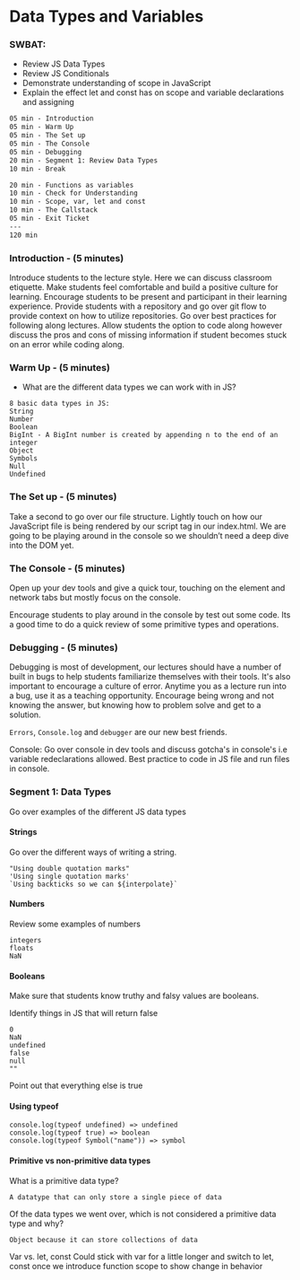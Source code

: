 # Data Types and Variables

### SWBAT: 
- Review JS Data Types
- Review JS Conditionals 
- Demonstrate understanding of scope in JavaScript 
- Explain the effect let and const has on scope and variable declarations and assigning 

```txt
05 min - Introduction
05 min - Warm Up
05 min - The Set up
05 min - The Console
05 min - Debugging
20 min - Segment 1: Review Data Types
10 min - Break

20 min - Functions as variables
10 min - Check for Understanding
10 min - Scope, var, let and const
10 min - The Callstack
05 min - Exit Ticket
---
120 min
```

### Introduction - (5 minutes)

Introduce students to the lecture style. Here we can discuss classroom etiquette. Make students feel comfortable and build a positive culture for learning. Encourage students to be present and participant in their learning experience. Provide students with a repository and go over git flow to provide context on how to utilize repositories. Go over best practices for following along lectures. Allow students the option to code along however discuss the pros and cons of missing information if student becomes stuck on an error while coding along.

### Warm Up - (5 minutes)

- What are the different data types we can work with in JS?

```
8 basic data types in JS:
String 
Number 
Boolean
BigInt - A BigInt number is created by appending n to the end of an integer
Object
Symbols
Null
Undefined
```

### The Set up - (5 minutes)

Take a second to go over our file structure.
Lightly touch on how our JavaScript file is being rendered by our script tag in our index.html. We are going to be playing around in the console so we shouldn’t need a deep dive into the DOM yet.

### The Console - (5 minutes)

Open up your dev tools and give a quick tour, touching on the element and network tabs but mostly focus on the console.

Encourage students to play around in the console by test out some code. Its a good time to do a quick review of some primitive types and operations.

### Debugging - (5 minutes)

Debugging is most of development, our lectures should have a number of built in bugs to help students familiarize themselves with their tools. It's also important to encourage a culture of error. Anytime you as a lecture run into a bug, use it as a teaching opportunity. Encourage being wrong and not knowing the answer, but knowing how to problem solve and get to a solution.

`Errors`, `Console.log` and `debugger` are our new best friends.

Console:
Go over console in dev tools and discuss gotcha's in console's i.e variable redeclarations allowed. Best practice to code in JS file and run files in console.

### Segment 1: Data Types 
Go over examples of the different JS data types

#### Strings

Go over the different ways of writing a string. 

```
"Using double quotation marks"
'Using single quotation marks'
`Using backticks so we can ${interpolate}`
```

#### Numbers
Review some examples of numbers
```
integers 
floats
NaN 
```

#### Booleans
Make sure that students know truthy and falsy values are booleans.

Identify things in JS that will return false

```
0
NaN
undefined
false
null
""
```

Point out that everything else is true

#### Using typeof

``` 
console.log(typeof undefined) => undefined
console.log(typeof true) => boolean
console.log(typeof Symbol("name")) => symbol
```

#### Primitive vs non-primitive data types

What is a primitive data type?

```
A datatype that can only store a single piece of data
```

Of the data types we went over, which is not considered a primitive data type and why?

```
Object because it can store collections of data
```











Var vs. let, const
Could stick with var for a little longer and switch to let, const once we introduce function scope to show change in behavior

